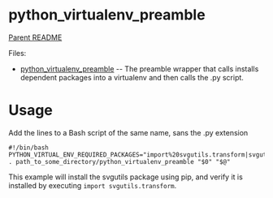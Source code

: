 python_virtualenv_preamble
=====================

[Parent README](../README.md)

Files:

- [python_virtualenv_preamble](python_virtualenv_preamble) -- The preamble wrapper that calls installs dependent packages into a virtualenv and then calls the .py script.


Usage
=====

Add the lines to a Bash script of the same name, sans the .py extension

    #!/bin/bash
    PYTHON_VIRTUAL_ENV_REQUIRED_PACKAGES="import%20svgutils.transform|svgutils"
    . path_to_some_directory/python_virtualenv_preamble "$0" "$@"

This example will install the svgutils package using pip, and verify it is installed by executing `import svgutils.transform`.
